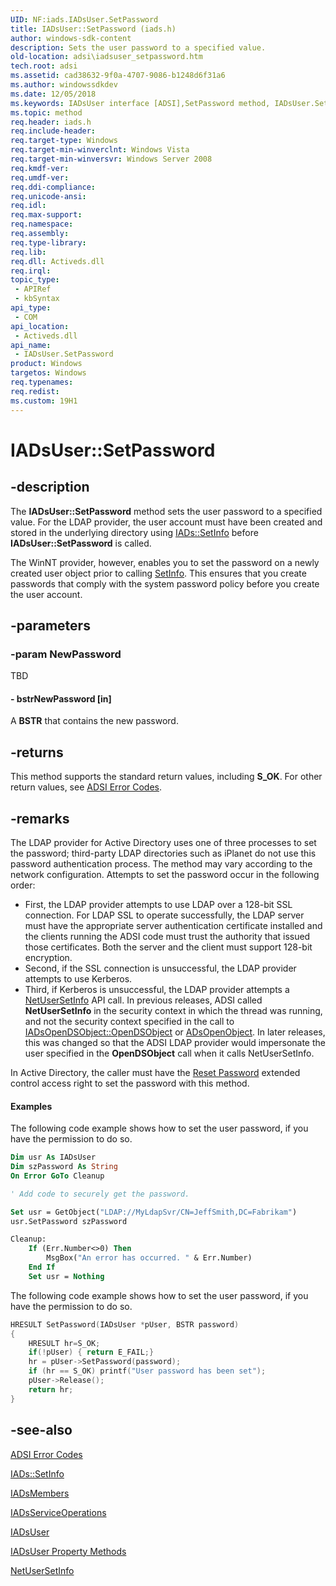 ```yaml
---
UID: NF:iads.IADsUser.SetPassword
title: IADsUser::SetPassword (iads.h)
author: windows-sdk-content
description: Sets the user password to a specified value.
old-location: adsi\iadsuser_setpassword.htm
tech.root: adsi
ms.assetid: cad38632-9f0a-4707-9086-b1248d6f31a6
ms.author: windowssdkdev
ms.date: 12/05/2018
ms.keywords: IADsUser interface [ADSI],SetPassword method, IADsUser.SetPassword, IADsUser::SetPassword, SetPassword, SetPassword method [ADSI], SetPassword method [ADSI],IADsUser interface, _ds_iadsuser_setpassword, adsi.iadsuser__setpassword, adsi.iadsuser_setpassword, iads/IADsUser::SetPassword
ms.topic: method
req.header: iads.h
req.include-header: 
req.target-type: Windows
req.target-min-winverclnt: Windows Vista
req.target-min-winversvr: Windows Server 2008
req.kmdf-ver: 
req.umdf-ver: 
req.ddi-compliance: 
req.unicode-ansi: 
req.idl: 
req.max-support: 
req.namespace: 
req.assembly: 
req.type-library: 
req.lib: 
req.dll: Activeds.dll
req.irql: 
topic_type:
 - APIRef
 - kbSyntax
api_type:
 - COM
api_location:
 - Activeds.dll
api_name:
 - IADsUser.SetPassword
product: Windows
targetos: Windows
req.typenames: 
req.redist: 
ms.custom: 19H1
---
```


# IADsUser::SetPassword


## -description



   The <b>IADsUser::SetPassword</b> method sets the user password to a specified value. For the LDAP provider, the user account must have been created and stored in the underlying directory using  <a href="https://docs.microsoft.com/windows/desktop/api/iads/nf-iads-iads-setinfo">IADs::SetInfo</a> before <b>IADsUser::SetPassword</b> is called.

The WinNT provider, however, enables you to set the password on a newly created user object prior to calling <a href="https://docs.microsoft.com/windows/desktop/api/iads/nf-iads-iads-setinfo">SetInfo</a>. This ensures that you create  passwords that comply with the system password policy before you create the user account.


## -parameters




### -param NewPassword

TBD




#### - bstrNewPassword [in]

A <b>BSTR</b> that contains the new password.


## -returns



This method supports the standard return values, including <b>S_OK</b>. For other return values, see  <a href="https://docs.microsoft.com/windows/desktop/ADSI/adsi-error-codes">ADSI Error Codes</a>.




## -remarks



The LDAP provider for Active Directory uses one of three processes to set the password; third-party LDAP directories such as iPlanet do not use this password authentication process. The method may vary according to the network configuration. Attempts to set the password occur in the following order:

<ul>
<li>First, the LDAP provider attempts to use LDAP over a 128-bit SSL connection. For LDAP SSL to operate successfully, the LDAP server must have the appropriate server authentication certificate installed and the clients running the ADSI code must trust the authority that issued those certificates. Both the server and the client must support 128-bit encryption.</li>
<li>Second, if the SSL connection is unsuccessful, the LDAP provider attempts to use Kerberos.</li>
<li>Third, if Kerberos is unsuccessful, the LDAP provider attempts a <a href="https://docs.microsoft.com/windows/desktop/api/lmaccess/nf-lmaccess-netusersetinfo">NetUserSetInfo</a> API call. In previous releases, ADSI called <b>NetUserSetInfo</b> in the security context in which the thread was running, and not the security context specified in the call to <a href="https://docs.microsoft.com/windows/desktop/api/iads/nf-iads-iadsopendsobject-opendsobject">IADsOpenDSObject::OpenDSObject</a> or <a href="https://docs.microsoft.com/windows/desktop/api/adshlp/nf-adshlp-adsopenobject">ADsOpenObject</a>. In later releases, this was changed so that the ADSI LDAP provider would impersonate the user specified in the <b>OpenDSObject</b> call when it calls NetUserSetInfo.</li>
</ul>
In Active Directory, the caller must have the <a href="https://docs.microsoft.com/windows/desktop/ADSchema/r-user-force-change-password">Reset Password</a> extended control access right to set the password with this method.


#### Examples

The following code example shows how to set the user password, if you have the permission to do so.


```vb
Dim usr As IADsUser
Dim szPassword As String
On Error GoTo Cleanup

' Add code to securely get the password.

Set usr = GetObject("LDAP://MyLdapSvr/CN=JeffSmith,DC=Fabrikam")
usr.SetPassword szPassword

Cleanup:
    If (Err.Number<>0) Then
        MsgBox("An error has occurred. " & Err.Number)
    End If
    Set usr = Nothing
```


The following code example shows how to set the user password, if you have the permission to do so.


```cpp
HRESULT SetPassword(IADsUser *pUser, BSTR password)
{
    HRESULT hr=S_OK;
    if(!pUser) { return E_FAIL;}
    hr = pUser->SetPassword(password);
    if (hr == S_OK) printf("User password has been set");
    pUser->Release();
    return hr;
}

```





## -see-also




<a href="https://docs.microsoft.com/windows/desktop/ADSI/adsi-error-codes">ADSI Error Codes</a>



<a href="https://docs.microsoft.com/windows/desktop/api/iads/nf-iads-iads-setinfo">IADs::SetInfo</a>



<a href="https://docs.microsoft.com/windows/desktop/api/iads/nn-iads-iadsmembers">IADsMembers</a>



<a href="https://docs.microsoft.com/windows/desktop/api/iads/nn-iads-iadsserviceoperations">IADsServiceOperations</a>



<a href="https://docs.microsoft.com/windows/desktop/api/iads/nn-iads-iadsuser">IADsUser</a>



<a href="https://docs.microsoft.com/windows/desktop/ADSI/iadsuser-property-methods">IADsUser
  Property Methods</a>



<a href="https://docs.microsoft.com/windows/desktop/api/lmaccess/nf-lmaccess-netusersetinfo">NetUserSetInfo</a>
 

 

